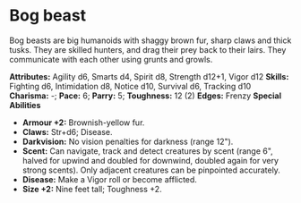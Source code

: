 # Bog beast

Bog beasts are big humanoids with shaggy brown fur, sharp claws and
thick tusks. They are skilled hunters, and drag their prey back to their
lairs. They communicate with each other using grunts and growls.

**Attributes:** Agility d6, Smarts d4, Spirit d8, Strength d12+1, Vigor
d12
**Skills:** Fighting d6, Intimidation d8, Notice d10, Survival d6,
Tracking d10
**Charisma:** -; **Pace:** 6; **Parry:** 5; **Toughness:** 12 (2)
**Edges:** Frenzy
**Special Abilities**

- **Armour +2:** Brownish-yellow fur.
- **Claws:** Str+d6; Disease.
- **Darkvision:** No vision penalties for darkness (range 12").
- **Scent:** Can navigate, track and detect creatures by scent (range
6", halved for upwind and doubled for downwind, doubled again for very
strong scents). Only adjacent creatures can be pinpointed accurately.
- **Disease:** Make a Vigor roll or become afflicted.
- **Size +2:** Nine feet tall; Toughness +2.
